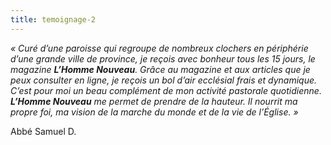 ```yaml
---
title: temoignage-2
---
```


*« Curé d’une paroisse qui regroupe de nombreux clochers en périphérie d’une grande ville de province, je reçois avec bonheur tous les 15 jours, le magazine **L’Homme Nouveau**. Grâce au magazine et aux articles que je peux consulter en ligne, je reçois un bol d’air ecclésial frais et dynamique. C’est pour moi un beau complément de mon activité pastorale quotidienne. **L’Homme Nouveau** me permet de prendre de la hauteur. Il nourrit ma propre foi, ma vision de la marche du monde et de la vie de l’Église. »*

Abbé Samuel D.
